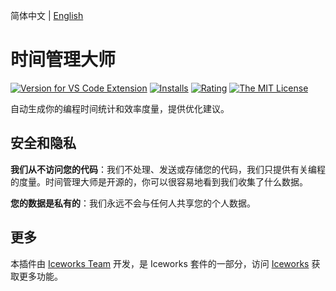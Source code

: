 简体中文 | [English](https://github.com/ice-lab/iceworks/blob/master/extensions/iceworks-time-master/README.md)

# 时间管理大师

[![Version for VS Code Extension](https://vsmarketplacebadge.apphb.com/version-short/iceworks-team.iceworks-time-master.svg?logo=visual-studio-code)](https://marketplace.visualstudio.com/items?itemName=iceworks-team.iceworks-time-master)
[![Installs](https://vsmarketplacebadge.apphb.com/installs-short/iceworks-team.iceworks-time-master.svg)](https://marketplace.visualstudio.com/items?itemName=iceworks-team.iceworks-time-master)
[![Rating](https://vsmarketplacebadge.apphb.com/rating-short/iceworks-team.iceworks-time-master.svg)](https://marketplace.visualstudio.com/items?itemName=iceworks-team.iceworks-time-master)
[![The MIT License](https://img.shields.io/badge/license-MIT-blue.svg)](http://opensource.org/licenses/MIT)

自动生成你的编程时间统计和效率度量，提供优化建议。

## 安全和隐私

**我们从不访问您的代码**：我们不处理、发送或存储您的代码，我们只提供有关编程的度量。时间管理大师是开源的，你可以很容易地看到我们收集了什么数据。

**您的数据是私有的**：我们永远不会与任何人共享您的个人数据。

## 更多

本插件由 [Iceworks Team](https://marketplace.visualstudio.com/publishers/iceworks-team) 开发，是 Iceworks 套件的一部分，访问 [Iceworks](https://marketplace.visualstudio.com/items?itemName=iceworks-team.iceworks) 获取更多功能。
